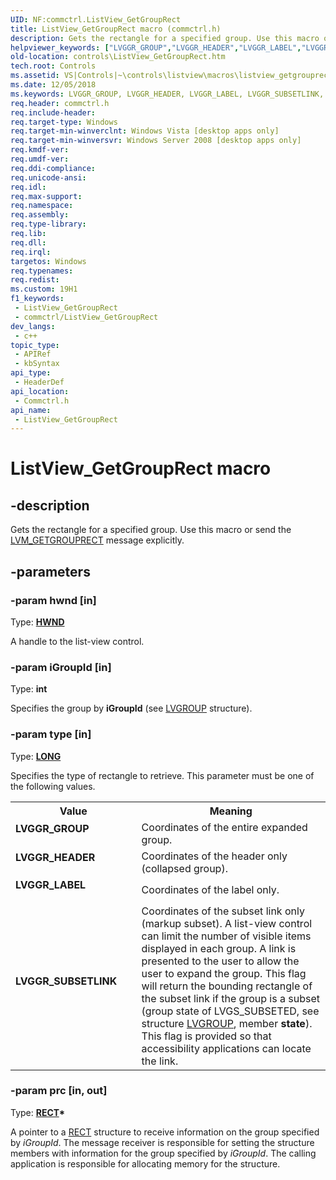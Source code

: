 ```yaml
---
UID: NF:commctrl.ListView_GetGroupRect
title: ListView_GetGroupRect macro (commctrl.h)
description: Gets the rectangle for a specified group. Use this macro or send the LVM_GETGROUPRECT message explicitly.
helpviewer_keywords: ["LVGGR_GROUP","LVGGR_HEADER","LVGGR_LABEL","LVGGR_SUBSETLINK","ListView_GetGroupRect","ListView_GetGroupRect macro [Windows Controls]","_shell_ListView_GetGroupRect","_shell_ListView_GetGroupRect_cpp","commctrl/ListView_GetGroupRect","controls.ListView_GetGroupRect","controls._shell_ListView_GetGroupRect"]
old-location: controls\ListView_GetGroupRect.htm
tech.root: Controls
ms.assetid: VS|Controls|~\controls\listview\macros\listview_getgrouprect.htm
ms.date: 12/05/2018
ms.keywords: LVGGR_GROUP, LVGGR_HEADER, LVGGR_LABEL, LVGGR_SUBSETLINK, ListView_GetGroupRect, ListView_GetGroupRect macro [Windows Controls], _shell_ListView_GetGroupRect, _shell_ListView_GetGroupRect_cpp, commctrl/ListView_GetGroupRect, controls.ListView_GetGroupRect, controls._shell_ListView_GetGroupRect
req.header: commctrl.h
req.include-header: 
req.target-type: Windows
req.target-min-winverclnt: Windows Vista [desktop apps only]
req.target-min-winversvr: Windows Server 2008 [desktop apps only]
req.kmdf-ver: 
req.umdf-ver: 
req.ddi-compliance: 
req.unicode-ansi: 
req.idl: 
req.max-support: 
req.namespace: 
req.assembly: 
req.type-library: 
req.lib: 
req.dll: 
req.irql: 
targetos: Windows
req.typenames: 
req.redist: 
ms.custom: 19H1
f1_keywords:
 - ListView_GetGroupRect
 - commctrl/ListView_GetGroupRect
dev_langs:
 - c++
topic_type:
 - APIRef
 - kbSyntax
api_type:
 - HeaderDef
api_location:
 - Commctrl.h
api_name:
 - ListView_GetGroupRect
---
```


# ListView_GetGroupRect macro


## -description

Gets the rectangle for a specified group. Use this macro or send the <a href="/windows/desktop/Controls/lvm-getgrouprect">LVM_GETGROUPRECT</a> message explicitly.

## -parameters

### -param hwnd [in]

Type: <b><a href="/windows/desktop/WinProg/windows-data-types">HWND</a></b>

A handle to the list-view control.

### -param iGroupId [in]

Type: <b>int</b>

Specifies the group by <b>iGroupId</b> (see <a href="/windows/desktop/api/commctrl/ns-commctrl-lvgroup">LVGROUP</a> structure).

### -param type [in]

Type: <b><a href="/windows/desktop/WinProg/windows-data-types">LONG</a></b>

Specifies the type of rectangle to retrieve. This parameter must be one of the following values. 

<table>
<tr>
<th>Value</th>
<th>Meaning</th>
</tr>
<tr>
<td width="40%"><a id="LVGGR_GROUP"></a><a id="lvggr_group"></a><dl>
<dt><b>LVGGR_GROUP</b></dt>
</dl>
</td>
<td width="60%">
 Coordinates of the entire expanded group.

</td>
</tr>
<tr>
<td width="40%"><a id="LVGGR_HEADER"></a><a id="lvggr_header"></a><dl>
<dt><b>LVGGR_HEADER</b></dt>
</dl>
</td>
<td width="60%">
 Coordinates of the header only (collapsed group).

</td>
</tr>
<tr>
<td width="40%"><a id="LVGGR_LABEL"></a><a id="lvggr_label"></a><dl>
<dt><b>LVGGR_LABEL</b></dt>
</dl>
</td>
<td width="60%">
 Coordinates of the label only.

</td>
</tr>
<tr>
<td width="40%"><a id="LVGGR_SUBSETLINK"></a><a id="lvggr_subsetlink"></a><dl>
<dt><b>LVGGR_SUBSETLINK</b></dt>
</dl>
</td>
<td width="60%">
 Coordinates of the subset link only (markup subset). A list-view control can limit the number of visible items displayed in each group.  A link is presented to the user to allow the user to expand the group.  This flag will return the bounding rectangle of the subset link if the group is a subset (group state of LVGS_SUBSETED, see structure <a href="/windows/desktop/api/commctrl/ns-commctrl-lvgroup">LVGROUP</a>, member <b>state</b>). This flag is provided so that accessibility applications can locate the link.

</td>
</tr>
</table>

### -param prc [in, out]

Type: <b><a href="/windows/desktop/api/windef/ns-windef-rect">RECT</a>*</b>

A pointer to a <a href="/windows/desktop/api/windef/ns-windef-rect">RECT</a> structure to receive information on the group specified by <i>iGroupId</i>. The message receiver is responsible for setting the structure members with information for the group specified by <i>iGroupId</i>. The calling application is responsible for allocating memory for the structure.